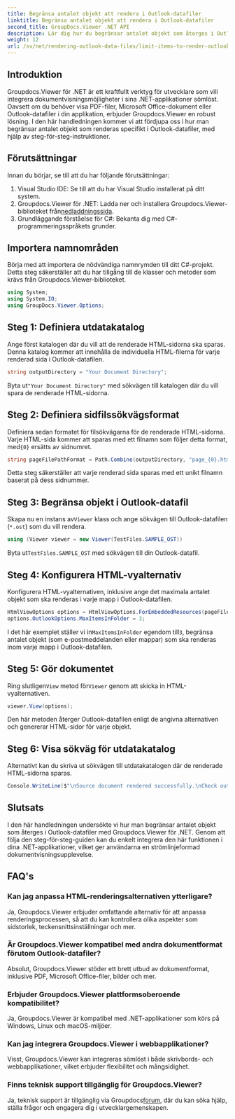 ```yaml
---
title: Begränsa antalet objekt att rendera i Outlook-datafiler
linktitle: Begränsa antalet objekt att rendera i Outlook-datafiler
second_title: GroupDocs.Viewer .NET API
description: Lär dig hur du begränsar antalet objekt som återges i Outlook-datafiler med Groupdocs.Viewer för .NET. Följ våra steg-för-steg för sömlös integration.
weight: 12
url: /sv/net/rendering-outlook-data-files/limit-items-to-render-outlook-data-files/
---
```

## Introduktion
Groupdocs.Viewer för .NET är ett kraftfullt verktyg för utvecklare som vill integrera dokumentvisningsmöjligheter i sina .NET-applikationer sömlöst. Oavsett om du behöver visa PDF-filer, Microsoft Office-dokument eller Outlook-datafiler i din applikation, erbjuder Groupdocs.Viewer en robust lösning. I den här handledningen kommer vi att fördjupa oss i hur man begränsar antalet objekt som renderas specifikt i Outlook-datafiler, med hjälp av steg-för-steg-instruktioner.
## Förutsättningar
Innan du börjar, se till att du har följande förutsättningar:
1. Visual Studio IDE: Se till att du har Visual Studio installerat på ditt system.
2.  Groupdocs.Viewer för .NET: Ladda ner och installera Groupdocs.Viewer-biblioteket från[nedladdningssida](https://releases.groupdocs.com/viewer/net/).
3. Grundläggande förståelse för C#: Bekanta dig med C#-programmeringsspråkets grunder.

## Importera namnområden
Börja med att importera de nödvändiga namnrymden till ditt C#-projekt. Detta steg säkerställer att du har tillgång till de klasser och metoder som krävs från Groupdocs.Viewer-biblioteket.
```csharp
using System;
using System.IO;
using GroupDocs.Viewer.Options;
```
## Steg 1: Definiera utdatakatalog
Ange först katalogen där du vill att de renderade HTML-sidorna ska sparas. Denna katalog kommer att innehålla de individuella HTML-filerna för varje renderad sida i Outlook-datafilen.
```csharp
string outputDirectory = "Your Document Directory";
```
 Byta ut`"Your Document Directory"` med sökvägen till katalogen där du vill spara de renderade HTML-sidorna.
## Steg 2: Definiera sidfilssökvägsformat
 Definiera sedan formatet för filsökvägarna för de renderade HTML-sidorna. Varje HTML-sida kommer att sparas med ett filnamn som följer detta format, med`{0}` ersätts av sidnumret.
```csharp
string pageFilePathFormat = Path.Combine(outputDirectory, "page_{0}.html");
```
Detta steg säkerställer att varje renderad sida sparas med ett unikt filnamn baserat på dess sidnummer.
## Steg 3: Begränsa objekt i Outlook-datafil
 Skapa nu en instans av`Viewer` klass och ange sökvägen till Outlook-datafilen (`*.ost`) som du vill rendera.
```csharp
using (Viewer viewer = new Viewer(TestFiles.SAMPLE_OST))
```
 Byta ut`TestFiles.SAMPLE_OST` med sökvägen till din Outlook-datafil.
## Steg 4: Konfigurera HTML-vyalternativ
Konfigurera HTML-vyalternativen, inklusive ange det maximala antalet objekt som ska renderas i varje mapp i Outlook-datafilen.
```csharp
HtmlViewOptions options = HtmlViewOptions.ForEmbeddedResources(pageFilePathFormat);
options.OutlookOptions.MaxItemsInFolder = 3;
```
 I det här exemplet ställer vi in`MaxItemsInFolder` egendom till`3`, begränsa antalet objekt (som e-postmeddelanden eller mappar) som ska renderas inom varje mapp i Outlook-datafilen.
## Steg 5: Gör dokumentet
 Ring slutligen`View` metod för`Viewer` genom att skicka in HTML-vyalternativen.
```csharp
viewer.View(options);
```
Den här metoden återger Outlook-datafilen enligt de angivna alternativen och genererar HTML-sidor för varje objekt.
## Steg 6: Visa sökväg för utdatakatalog
Alternativt kan du skriva ut sökvägen till utdatakatalogen där de renderade HTML-sidorna sparas.
```csharp
Console.WriteLine($"\nSource document rendered successfully.\nCheck output in {outputDirectory}.");
```

## Slutsats
I den här handledningen undersökte vi hur man begränsar antalet objekt som återges i Outlook-datafiler med Groupdocs.Viewer för .NET. Genom att följa den steg-för-steg-guiden kan du enkelt integrera den här funktionen i dina .NET-applikationer, vilket ger användarna en strömlinjeformad dokumentvisningsupplevelse.
## FAQ's
### Kan jag anpassa HTML-renderingsalternativen ytterligare?
Ja, Groupdocs.Viewer erbjuder omfattande alternativ för att anpassa renderingsprocessen, så att du kan kontrollera olika aspekter som sidstorlek, teckensnittsinställningar och mer.
### Är Groupdocs.Viewer kompatibel med andra dokumentformat förutom Outlook-datafiler?
Absolut, Groupdocs.Viewer stöder ett brett utbud av dokumentformat, inklusive PDF, Microsoft Office-filer, bilder och mer.
### Erbjuder Groupdocs.Viewer plattformsoberoende kompatibilitet?
Ja, Groupdocs.Viewer är kompatibel med .NET-applikationer som körs på Windows, Linux och macOS-miljöer.
### Kan jag integrera Groupdocs.Viewer i webbapplikationer?
Visst, Groupdocs.Viewer kan integreras sömlöst i både skrivbords- och webbapplikationer, vilket erbjuder flexibilitet och mångsidighet.
### Finns teknisk support tillgänglig för Groupdocs.Viewer?
 Ja, teknisk support är tillgänglig via Groupdocs[forum](https://forum.groupdocs.com/c/viewer/9), där du kan söka hjälp, ställa frågor och engagera dig i utvecklargemenskapen.